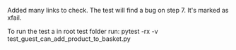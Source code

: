 Added many links to check. The test will find a bug on step 7. It's marked as xfail.

To run the test a in root test folder run: pytest -rx -v test_guest_can_add_product_to_basket.py
